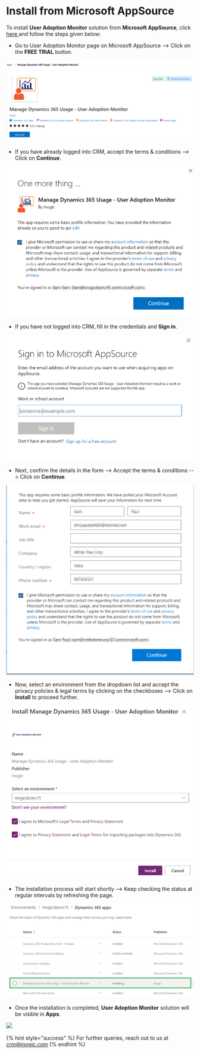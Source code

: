 # Install from Microsoft AppSource

To install **User Adoption Monitor** solution from **Microsoft AppSource**, click[ here ](https://appsource.microsoft.com/en-us/product/dynamics-365/inogic.728355ef-5b19-45f6-bb63-9680886e551a)and follow the steps given below:&#x20;

* Go to User Adoption Monitor page on Microsoft AppSource --> Click on the **FREE TRIAL** button.

![](<../../.gitbook/assets/1 (166).png>)

* If you have already logged into CRM, accept the terms & conditions --> Click on **Continue**.&#x20;

![](<../../.gitbook/assets/u123 (1).png>)

* If you have not logged into CRM, fill in the credentials and **Sign in**.

![](<../../.gitbook/assets/2 (34).png>)

* Next, confirm the details in the form --> Accept the terms & conditions --> Click on **Continue**.

![](<../../.gitbook/assets/4 (33).png>)

* Now, select an environment from the dropdown list and accept the privacy policies & legal terms by clicking on the checkboxes --> Click on **Install** to proceed further.

![](../../.gitbook/assets/u111.png)

* The installation process will start shortly --> Keep checking the status at regular intervals by refreshing the page.

![](../../.gitbook/assets/UAMMM.png)

* Once the installation is completed, **User Adoption Monitor** solution will be visible in **Apps**.

![](../../.gitbook/assets/2021\_01\_12\_15\_27\_10\_Greenshot.png)

{% hint style="success" %}
For further queries, reach out to us at [crm@inogic.com](mailto:crm@inogic.com)
{% endhint %}
